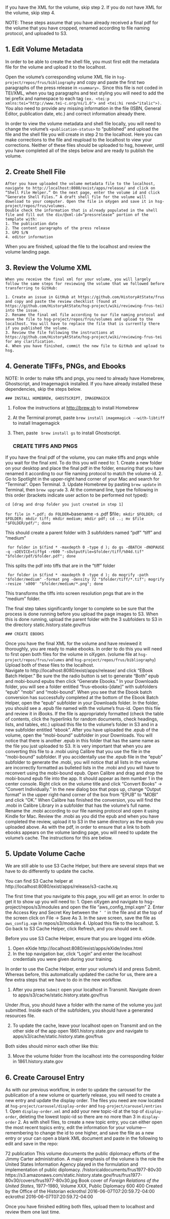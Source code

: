If you have the XML for the volume, skip step 2. If you do not have XML for the volume, skip step 4.  

NOTE: These steps assume that you have already received a final pdf for the volume that you have cropped, renamed according to file naming protocol, and uploaded to S3.  

##  1. Edit Volume Metadata
In order to be able to create the shell file, you must first edit the metadata file for the volume and upload it to the localhost. 
	
Open the volume’s corresponding volume XML file in `hsg-project/repos/frus/bibliography` and copy and paste the first two paragraphs of the press release in `<summary>.` Since this file is not coded in TEI/XML, when you tag paragraphs and text styling you will need to add the tei prefix and namespace to each tag `(ex. <tei:p xmlns:tei="http://www.tei-c.org/ns/1.0"> and <tei:hi rend="italic">).` You also need to provide any missing information in the file (ISBN, General Editor, publication date, etc.) and correct information already there. 

In order to view the volume metadata and shell file locally, you will need to change the volume’s `<publication-status>` to “published” and upload the file and the shell file you will create in step 2 to the localhost. Here you can make corrections to the file and reupload to the localhost to view your corrections.  Neither of these files should be uploaded to hsg, however, until you have completed all of the steps below and are ready to publish the volume. 

## 2. Create Shell File
	After you have uploaded the volume metadata file to the localhost, navigate to http://localhost:8080/exist/apps/release/ and click on “Shell File Helper.” On the next page, enter the volume id and click “Generate Shell Files.” A draft shell file for the volume will download to your computer. Open the file in oXygen and save it in hsg-project/repos/frus/volumes. 
	Double check the information that is already populated in the shell file and fill out the div/@xml-id=”pressrelease” portion of the template with:
	1. The publication date
	2. The content paragraphs of the press release
	3. GPO S/N
	4. editor information
When you are finished, upload the file to the localhost and review the volume landing page. 	

## 3. Review the Volume XML

	When you receive the final xml for your volume, you will largely follow the same steps for reviewing the volume that we followed before transferring to GitHub:

	1. Create an issue in GitHub at https://github.com/HistoryAtState/frus and copy and paste the review checklist (found at https://github.com/HistoryAtState/hsg-project/wiki/reviewing-frus-tei) into the issue. 
	2. Rename the final xml file according to our file naming protocol and move the file to hsg-project/repos/frus/volumes and upload to the localhost. You will have to replace the file that is currently there if you published the volume. 
	3. Review the file following the instructions at https://github.com/HistoryAtState/hsg-project/wiki/reviewing-frus-tei for any clarification. 
	4. When you have finished, commit the new file to GitHub and upload to hsg.  

## 4. Generate TIFFs, PNGs, and Ebooks
NOTE: In order to make tiffs and pngs, you need to already have Homebrew, Ghostscript, and Imagemagick installed. If you have already installed these dependencies, skip the steps below. 

	### INSTALL HOMEBREW, GHOSTSCRIPT, IMAGEMAGICK
1. Follow the instructions at http://brew.sh to install Homebrew
2. At the Terminal prompt, paste `brew install imagemagick --with-libtiff` to install Imagemagick
3. Then, paste ` brew install gs` to install Ghostscript. 

	### CREATE TIFFS AND PNGS
If you have the final pdf of the volume, you can make tiffs and pngs while you wait for the final xml. To do this you will need to:
	1. Create a new folder on your desktop and place the final pdf in the folder, ensuring that you have renamed it according to our file naming protocol to match the volume-id. 
	2. Go to Spotlight in the upper-right hand corner of your Mac and search for “Terminal”. Open Terminal. 
	3. Update Homebrew by pasting `brew update` in Terminal, then `brew upgrade`
	3. At the command line, type the following in this order (brackets indicate user action to be performed not typed):

`cd [drag and drop folder you just created in step 1]`

`for file in *.pdf; do FOLDER=`basename -s .pdf $file`; mkdir $FOLDER; cd $FOLDER; mkdir tiff; mkdir medium; mkdir pdf; cd ..; mv $file "$FOLDER/pdf/"; done` 

This should create a parent folder with 3 subfolders named “pdf” “tiff” and “medium”

` for folder in $(find * -maxdepth 0 -type d ); do gs -dBATCH -dNOPAUSE -q -sDEVICE=tiffg4 -r600 "-sOutputFile=$folder/tiff/%04d.tif" "$folder/pdf/$folder.pdf"; done`

This splits the pdf into tiffs that are in the “tiff” folder

` for folder in $(find * -maxdepth 0 -type d ); do mogrify -path "$folder/medium" -format png -density 72 "$folder/tiff/*.tif"; mogrify -resize 'x800' "$folder/medium/*.png"; done` 

This transforms the tiffs into screen resolution pngs that are in the “medium” folder. 

The final step takes significantly longer to complete so be sure that the process is done running before you upload the page images to S3. When this is done running, upload the parent folder with the 3 subfolders to S3 in the directory static.history.state.gov/frus 

	### CREATE EBOOKS
Once you have the final XML for the volume and have reviewed it thoroughly, you are ready to make ebooks. In order to do this you will need to first open both files for the volume in oXygen. (volume file at `hsg-project/repos/frus/volumes` and `hsg-project/repos/frus/bibliography`) Upload both of these files to the localhost.  
	Navigate to http://localhost:8080/exist/apps/release/ and click “EBook Batch Helper.” Be sure the the radio button is set to generate “Both” epub and mobi-bound epubs then click “Generate Ebooks.” 
	In your Downloads folder, you will see a folder entitled “frus-ebooks-[date]” with subfolders “epub” “mobi” and “mobi-bound”. When you see that the Ebook batch conversion has successfully completed at the bottom of the Ebook Batch Helper, open the “epub” subfolder in your Downloads folder. In the folder, you should see a .epub file named with the volume’s frus-id. Open this file and review it in iBooks. If the file is appropriately formatted (check the table of contents, click the hyperlinks for random documents, check headings, lists, and tables, etc.) upload this file to the volume’s folder in S3 and in a new subfolder entitled “ebook”.
	After you have uploaded the .epub of the volume, open the “mobi-bound” subfolder in your Downloads. You will notice that there is another .epub in this folder that has the same name as the file you just uploaded to S3. It is very important that when you are converting this file to a .mobi using Calibre that you use the file in the “mobi-bound” subfolder. If you accidentally use the .epub file in the “epub” subfolder to generate the .mobi, you will notice that all lists in the volume are incorrectly formatted as bulleted lists in the .mobi and you will have to reconvert using the mobi-bound epub. 
	Open Calibre and drag and drop the mobi-bound epub file into the app. It should appear as item number 1 in the center console. Right click on the volume title and click “Convert Books” -> “Convert Individually.”  In the new dialog box that pops up, change “Output format” in the upper right-hand corner of the box from “EPUB” to “MOBI” and click “OK.” When Calibre has finished the conversion, you will find the .mobi in Calibre Library in a subfolder that has the volume’s full name. Rename the .mobi according to our file naming protocol and open it using Kindle for Mac. Review the .mobi as you did the epub and when you have completed the review, upload it to S3 in the same directory as the epub you uploaded above. 
	As with the pdf, in order to ensure that a link to both ebooks appears on the volume landing page, you will need to update the volume’s cache. The instructions for this are below.  


## 5. Update Volume Cache

We are still able to use S3 Cache Helper, but there are several steps that we have to do differently to update the cache. 

You can find S3 Cache helper at http://localhost:8080/exist/apps/release/s3-cache.xq

The first time that you navigate to this page, you will get an error. In order to get it to show up you will need to: 
	1. Open oXygen and navigate to hsg-project/repos/s3/modules and open the file “aws_config_tmpl.xqm” 
	2. Enter the Access Key and Secret Key between the `’ ’` in the file and at the top of the screen click on File -> Save As
	3. In the save screen, save the file as `aws_config.xqm` in repos/s3/modules
	4. Upload this file to the localhost. 
	5. Go back to S3 Cache Helper, click Refresh, and you should see it. 

Before you use S3 Cache Helper, ensure that you are logged into eXide. 
1. Open eXide http://localhost:8080/exist/apps/eXide/index.html
2. In the top navigation bar, click “Login” and enter the localhost credentials you were given during your training. 

In order to use the Cache Helper, enter your volume’s id and press Submit. Whereas before, this automatically updated the cache for us, there are a few extra steps that we have to do in the new workflow. 

1. After you press `Submit` open your localhost in Transmit. Navigate down to apps/s3/cache/static.history.state.gov/frus 



Under /frus, you should have a folder with the name of the volume you just submitted. Inside each of the subfolders, you should have a generated resources file. 

 

2. To update the cache, leave your localhost open on Transmit and on the other side of the app open 1861.history.state.gov and navigate to apps/s3/cache/static.history.state.gov/frus

Both sides should mirror each other like this:

 

3. Move the volume folder from the localhost into the corresponding folder in 1861.history.state.gov



## 6. Create Carousel Entry
As with our previous workflow, in order to update the carousel for the publication of a new volume or quarterly release, you will need to create a new entry and update the display order. The files you need are now located at `hsg-project/carousel/display-order` and `hsg-project/carousel/entries`
	1. Open `display-order.xml` and add your new topic-id at the top of `display-order`, deleting the lowest topic-id so there are no more than 3 in `display-order`
	2. As with shell files, to create a new topic entry, you can either open the most recent topics entry, edit the information for your volume—remembering to change the id to one higher, and save the file as a new entry or your can open a blank XML document and paste in the following to edit and save in the repo:

<?xml version="1.0" encoding="UTF-8"?>
<topic>
    <id>72</id>
    <type>publication</type>
    <title>Now Available: <em>Foreign Relations of the United States</em>, 1977–1980, Volume XXX,
        Public Diplomacy</title>
    <body>This volume documents the public diplomacy efforts of the Jimmy Carter administration. A
        major emphasis of the volume is the role the United States Information Agency played in the formulation and
        implementation of public diplomacy.</body>
    <link>/historicaldocuments/frus1977-80v30</link>
    <image>https://s3.amazonaws.com/static.history.state.gov/frus/frus1977-80v30/covers/frus1977-80v30.jpg</image>
    <image-description>Book cover of <em>Foreign Relations of the United States</em>, 1977–1980, Volume XXX,
        Public Diplomacy</image-description>
    <image-height>600</image-height>
    <image-width>400</image-width>
    <image-source-information>Created by the Office of the Historian</image-source-information>
    <created-by>eckrothsl</created-by>
    <created-datetime>2016-06-07T07:20:59.72-04:00</created-datetime>
    <last-modified-by>eckrothsl</last-modified-by>
    <last-modified-datetime>2016-06-07T07:20:59.72-04:00</last-modified-datetime>
</topic>

Once you have finished editing both files, upload them to localhost and review them one last time. 

